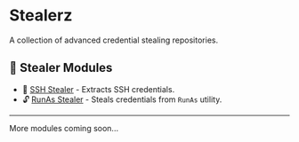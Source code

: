 # Stealerz
A collection of advanced credential stealing repositories.

## 📁 Stealer Modules
- 🔑 [SSH Stealer](https://github.com/DarkSpaceSecurity/SSH-Stealer) - Extracts SSH credentials.
- 🔓 [RunAs Stealer](https://github.com/DarkSpaceSecurity/RunAs-Stealer) - Steals credentials from `RunAs` utility.

---
More modules coming soon...
